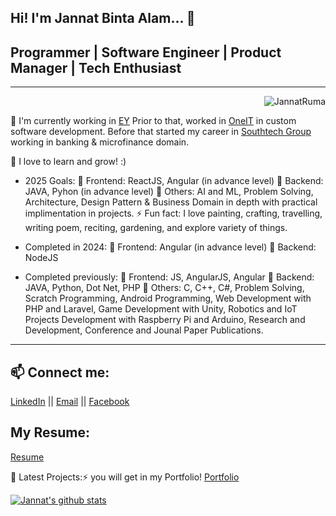 
Hi! I'm Jannat Binta Alam... 👋
---
## Programmer | Software Engineer | Product Manager | Tech Enthusiast 
---
<p align="right"> <img src="https://komarev.com/ghpvc/?username=JannatRuma&label=Views&color=blue&style=plastic" alt="JannatRuma" /> </p>

🔭 I'm currently working in [EY](https://www.ey.com/en_gl/locations/bangladesh) Prior to that, worked in [OneIT](https://oneit.com.au/) in custom software development. Before that started my career in [Southtech Group](https://www.southtechgroup.com/) working in banking & microfinance domain.

🌱 I love to learn and grow! :)  
  
- 2025 Goals: 
🥅  Frontend: ReactJS, Angular (in advance level)
🥅  Backend: JAVA, Pyhon (in advance level) 
🥅  Others: AI and ML, Problem Solving, Architecture, Design Pattern & Business Domain in depth with practical implimentation in projects.
⚡ Fun fact: I love painting, crafting, travelling, writing poem, reciting, gardening, and explore variety of things.

- Completed in 2024:
🥅  Frontend: Angular (in advance level)
🥅  Backend: NodeJS

- Completed previously:
🥅  Frontend: JS, AngularJS, Angular
🥅  Backend: JAVA, Python, Dot Net, PHP
🥅  Others: C, C++, C#, Problem Solving, Scratch Programming, Android Programming, Web Development with PHP and Laravel, Game Development with Unity, Robotics and IoT Projects Development with Raspberry Pi and Arduino, Research and Development, Conference and Jounal Paper Publications. 

---
## 📫 Connect me:
[LinkedIn](https://www.linkedin.com/in/jannatbintaalam/) || [Email](jannat.cse.ewu@gmail.com) || [Facebook](https://www.facebook.com/jannat.ruma.7/)

## My Resume:
[Resume](https://github.com/JannatRuma/resume/blob/master/Resume_Jannat_Binta_Alam.pdf) 

📕 Latest Projects:⚡ you will get in my Portfolio!
     [Portfolio](https://jannatruma.github.io/home/)

<a href="https://github.com/JannatRuma">
 <img align="center" src="https://github-readme-stats.vercel.app/api?username=JannatRuma&show_icons=true&theme=light&count_private=true" alt="Jannat's github stats"/>
</a>
